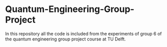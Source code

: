 # Quantum-Engineering-Group-Project

In this repository all the code is included from the experiments of group 6 of the quantum engineering group project course at TU Delft.
